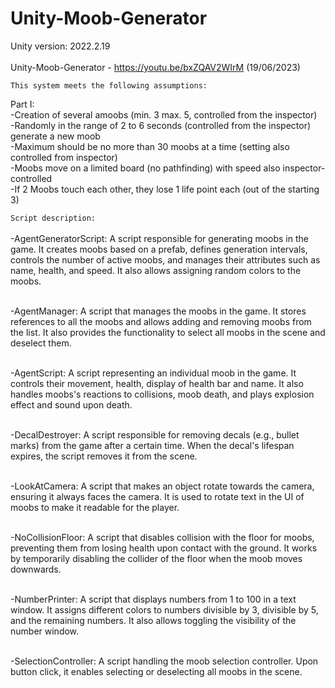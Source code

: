 # Unity-Moob-Generator

Unity version: 2022.2.19
<br><br>Unity-Moob-Generator - https://youtu.be/bxZQAV2WIrM     (19/06/2023)

<code>This system meets the following assumptions:</code><br>

Part I:
<br>-Creation of several amoobs (min. 3 max. 5, controlled from the inspector)
<br>-Randomly in the range of 2 to 6 seconds (controlled from the inspector) generate a new moob
<br>-Maximum should be no more than 30 moobs at a time (setting also controlled from inspector)
<br>-Moobs move on a limited board (no pathfinding) with speed also inspector-controlled
<br>-If 2 Moobs touch each other, they lose 1 life point each (out of the starting 3)


<code>Script description:</code>                
<br>-AgentGeneratorScript: A script responsible for generating moobs in the game. It creates moobs based on a prefab, defines generation intervals, controls the number of active moobs, and manages their attributes such as name, health, and speed. It also allows assigning random colors to the moobs.

<br>-AgentManager: A script that manages the moobs in the game. It stores references to all the moobs and allows adding and removing moobs from the list. It also provides the functionality to select all moobs in the scene and deselect them.

<br>-AgentScript: A script representing an individual moob in the game. It controls their movement, health, display of health bar and name. It also handles moobs's reactions to collisions, moob death, and plays explosion effect and sound upon death.

<br>-DecalDestroyer: A script responsible for removing decals (e.g., bullet marks) from the game after a certain time. When the decal's lifespan expires, the script removes it from the scene.

<br>-LookAtCamera: A script that makes an object rotate towards the camera, ensuring it always faces the camera. It is used to rotate text in the UI of moobs to make it readable for the player.

<br>-NoCollisionFloor: A script that disables collision with the floor for moobs, preventing them from losing health upon contact with the ground. It works by temporarily disabling the collider of the floor when the moob moves downwards.

<br>-NumberPrinter: A script that displays numbers from 1 to 100 in a text window. It assigns different colors to numbers divisible by 3, divisible by 5, and the remaining numbers. It also allows toggling the visibility of the number window.

<br>-SelectionController: A script handling the moob selection controller. Upon button click, it enables selecting or deselecting all moobs in the scene.
